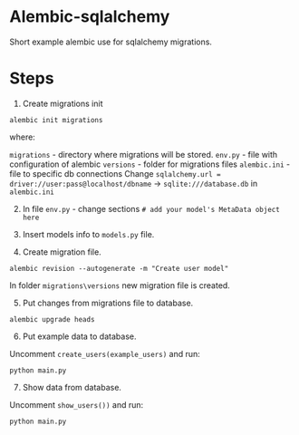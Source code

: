 
# Alembic-sqlalchemy

Short example alembic use for sqlalchemy migrations.



# Steps

1. Create migrations init
```
alembic init migrations
``` 
where:

`migrations` - directory where migrations will be stored.
`env.py` - file with configuration of alembic
`versions` - folder for migrations files
`alembic.ini` - file to specific db connections
Change 
`sqlalchemy.url = driver://user:pass@localhost/dbname` -> `sqlite:///database.db` in `alembic.ini`

2. In file `env.py` - change sections `# add your model's MetaData object here`

3. Insert models info to `models.py` file.

4. Create migration file.

```
alembic revision --autogenerate -m "Create user model"
```

In folder `migrations\versions` new migration file is created.

5. Put changes from migrations file to database.
```
alembic upgrade heads
```

6. Put example data to database.

Uncomment `create_users(example_users)` and run:

```
python main.py
```

7. Show data from database.

Uncomment `show_users())` and run:

```
python main.py
```





